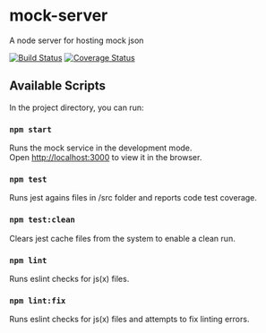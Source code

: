 # mock-server
A node server for hosting mock json

[![Build Status](https://travis-ci.org/hegedus-adam/mock-server.svg?branch=master)](https://travis-ci.org/hegedus-adam/mock-server.svg?branch=master)
[![Coverage Status](https://coveralls.io/repos/github/hegedus-adam/mock-server/badge.svg?branch=master)](https://coveralls.io/github/hegedus-adam/mock-server?branch=master)

## Available Scripts

In the project directory, you can run:

### `npm start`

Runs the mock service in the development mode.<br>
Open [http://localhost:3000](http://localhost:3000) to view it in the browser.

### `npm test`

Runs jest agains files in /src folder and reports code test coverage.

### `npm test:clean`

Clears jest cache files from the system to enable a clean run.

### `npm lint`

Runs eslint checks for js(x) files.

### `npm lint:fix`

Runs eslint checks for js(x) files and attempts to fix linting errors.